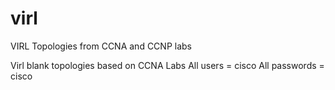 # virl
VIRL Topologies from CCNA and CCNP labs

Virl blank topologies based on CCNA Labs
All users = cisco
All passwords = cisco
